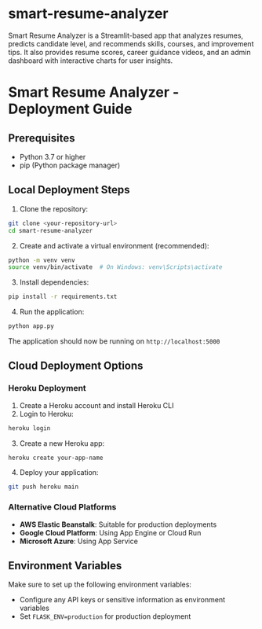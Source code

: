 # smart-resume-analyzer
Smart Resume Analyzer is a Streamlit-based app that analyzes resumes, predicts candidate level, and recommends skills, courses, and improvement tips. It also provides resume scores, career guidance videos, and an admin dashboard with interactive charts for user insights.

# Smart Resume Analyzer - Deployment Guide

## Prerequisites
- Python 3.7 or higher
- pip (Python package manager)

## Local Deployment Steps

1. Clone the repository:
```bash
git clone <your-repository-url>
cd smart-resume-analyzer
```

2. Create and activate a virtual environment (recommended):
```bash
python -m venv venv
source venv/bin/activate  # On Windows: venv\Scripts\activate
```

3. Install dependencies:
```bash
pip install -r requirements.txt
```

4. Run the application:
```bash
python app.py
```

The application should now be running on `http://localhost:5000`

## Cloud Deployment Options

### Heroku Deployment
1. Create a Heroku account and install Heroku CLI
2. Login to Heroku:
```bash
heroku login
```

3. Create a new Heroku app:
```bash
heroku create your-app-name
```

4. Deploy your application:
```bash
git push heroku main
```

### Alternative Cloud Platforms
- **AWS Elastic Beanstalk**: Suitable for production deployments
- **Google Cloud Platform**: Using App Engine or Cloud Run
- **Microsoft Azure**: Using App Service

## Environment Variables
Make sure to set up the following environment variables:
- Configure any API keys or sensitive information as environment variables
- Set `FLASK_ENV=production` for production deployment
